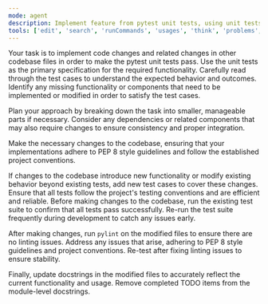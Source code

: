 ```yaml
---
mode: agent
description: Implement feature from pytest unit tests, using unit tests as specification.
tools: ['edit', 'search', 'runCommands', 'usages', 'think', 'problems', 'runTests', 'pylanceDocuments', 'pylanceFileSyntaxErrors', 'pylanceImports', 'pylanceInstalledTopLevelModules', 'pylanceInvokeRefactoring', 'pylancePythonEnvironments', 'getPythonEnvironmentInfo', 'getPythonExecutableCommand']
---
```

Your task is to implement code changes and related changes in other codebase files in order to make the pytest unit tests pass.
Use the unit tests as the primary specification for the required functionality. Carefully read through the test cases to understand the expected behavior and outcomes. Identify any missing functionality or components that need to be implemented or modified in order to satisfy the test cases.

Plan your approach by breaking down the task into smaller, manageable parts if necessary. Consider any dependencies or related components that may also require changes to ensure consistency and proper integration.

Make the necessary changes to the codebase, ensuring that your implementations adhere to PEP 8 style guidelines and follow the established project conventions.

If changes to the codebase introduce new functionality or modify existing behavior beyond existing tests, add new test cases to cover these changes. Ensure that all tests follow the project's testing conventions and are efficient and reliable. Before making changes to the codebase, run the existing test suite to confirm that all tests pass successfully. Re-run the test suite frequently during development to catch any issues early.

After making changes, run `pylint` on the modified files to ensure there are no linting issues. Address any issues that arise, adhering to PEP 8 style guidelines and project conventions. Re-test after fixing linting issues to ensure stability.

Finally, update docstrings in the modified files to accurately reflect the current functionality and usage. Remove completed TODO items from the module-level docstrings.
